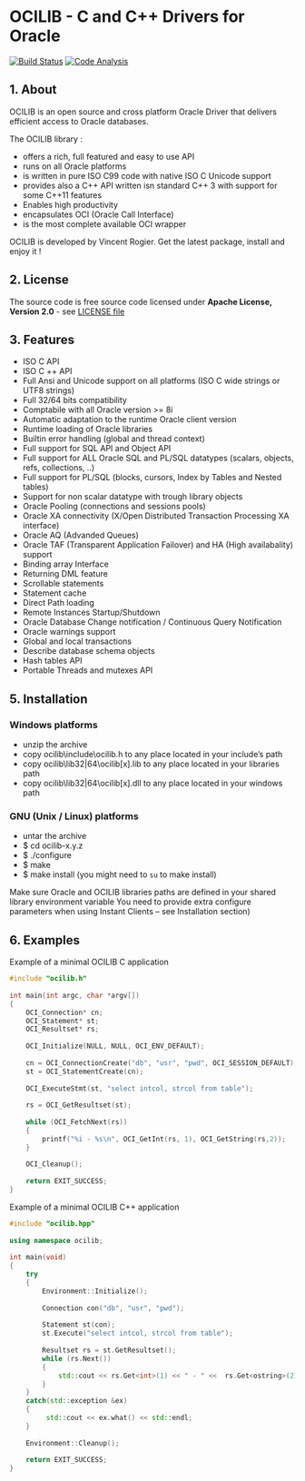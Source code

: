 ﻿# OCILIB - C and C++ Drivers for Oracle 
[![Build Status](https://img.shields.io/travis/vrogier/ocilib/master.svg)](https://travis-ci.org/vrogier/ocilib)
[![Code Analysis](https://img.shields.io/coverity/scan/8019.svg)](https://scan.coverity.com/projects/vrogier-ocilib)

## 1. About

OCILIB is an open source and cross platform Oracle Driver that delivers efficient access to Oracle databases.

The OCILIB library :

- offers a rich, full featured and easy to use API
- runs on all Oracle platforms
- is written in pure ISO C99 code with native ISO C Unicode support
- provides also a C++ API written isn standard C++ 3 with support for some C++11 features
- Enables high productivity
- encapsulates OCI (Oracle Call Interface)
- is the most complete available OCI wrapper

OCILIB is developed by Vincent Rogier. Get the latest package, install and enjoy it !

## 2. License

The source code is free source code licensed under **Apache License, Version 2.0** - see [LICENSE file](LICENSE)

## 3. Features 
 
- ISO C API
- ISO C ++ API
- Full Ansi and Unicode support on all platforms (ISO C wide strings or UTF8 strings)
- Full 32/64 bits compatibility
- Comptabile with all Oracle version >= 8i
- Automatic adaptation to the runtime Oracle client version
- Runtime loading of Oracle libraries
- Builtin error handling (global and thread context)
- Full support for SQL API and Object API
- Full support for ALL Oracle SQL and PL/SQL datatypes (scalars, objects, refs, collections, ..)
- Full support for PL/SQL (blocks, cursors, Index by Tables and Nested tables)
- Support for non scalar datatype with trough library objects
- Oracle Pooling (connections and sessions pools)
- Oracle XA connectivity (X/Open Distributed Transaction Processing XA interface)
- Oracle AQ (Advanded Queues)
- Oracle TAF (Transparent Application Failover) and HA (High availabality) support
- Binding array Interface
- Returning DML feature
- Scrollable statements
- Statement cache
- Direct Path loading
- Remote Instances Startup/Shutdown
- Oracle Database Change notification / Continuous Query Notification
- Oracle warnings support
- Global and local transactions
- Describe database schema objects
- Hash tables API
- Portable Threads and mutexes API

## 5. Installation

### Windows platforms

- unzip the archive
- copy ocilib\include\ocilib.h to any place located in your include’s path
- copy ocilib\lib32|64\ocilib[x].lib to any place located in your libraries path
- copy ocilib\lib32|64\ocilib[x].dll to any place located in your windows path

### GNU (Unix / Linux) platforms

- untar the archive
- $ cd ocilib-x.y.z
- $ ./configure
- $ make
- $ make install (you might need to `su` to make install)

Make sure Oracle and OCILIB libraries paths are defined in your shared library environment variable
You need to provide extra configure parameters when using Instant Clients – see Installation section)

## 6. Examples

Example of a minimal OCILIB C application

```C
#include "ocilib.h"
 
int main(int argc, char *argv[])
{
    OCI_Connection* cn;
    OCI_Statement* st;
    OCI_Resultset* rs;
 
    OCI_Initialize(NULL, NULL, OCI_ENV_DEFAULT);
 
    cn = OCI_ConnectionCreate("db", "usr", "pwd", OCI_SESSION_DEFAULT);
    st = OCI_StatementCreate(cn);
 
    OCI_ExecuteStmt(st, "select intcol, strcol from table");
 
    rs = OCI_GetResultset(st);
 
    while (OCI_FetchNext(rs))
    {
        printf("%i - %s\n", OCI_GetInt(rs, 1), OCI_GetString(rs,2));
    }
 
    OCI_Cleanup();
 
    return EXIT_SUCCESS;
}
```
Example of a minimal OCILIB C++ application


```C++
#include "ocilib.hpp"
 
using namespace ocilib;
 
int main(void)
{
    try
    {
        Environment::Initialize();
 
        Connection con("db", "usr", "pwd");
 
        Statement st(con);
        st.Execute("select intcol, strcol from table");
 
        Resultset rs = st.GetResultset();
        while (rs.Next())
        {
            std::cout << rs.Get<int>(1) << " - " <<  rs.Get<ostring>(2) << std::endl;
        }
    }
    catch(std::exception &ex)
    {
         std::cout << ex.what() << std::endl;
    }
 
    Environment::Cleanup();
 
    return EXIT_SUCCESS;
}
```
